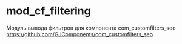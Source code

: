 # mod_cf_filtering
Модуль вывода фильтров для компонента com_customfilters_seo
https://github.com/GJComponents/com_customfilters_seo
